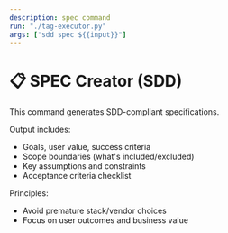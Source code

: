 ```yaml
---
description: spec command
run: "./tag-executor.py"
args: ["sdd spec ${{input}}"]
---
```

# 📋 SPEC Creator (SDD)

This command generates SDD-compliant specifications.

Output includes:
- Goals, user value, success criteria
- Scope boundaries (what's included/excluded)
- Key assumptions and constraints
- Acceptance criteria checklist

Principles:
- Avoid premature stack/vendor choices
- Focus on user outcomes and business value